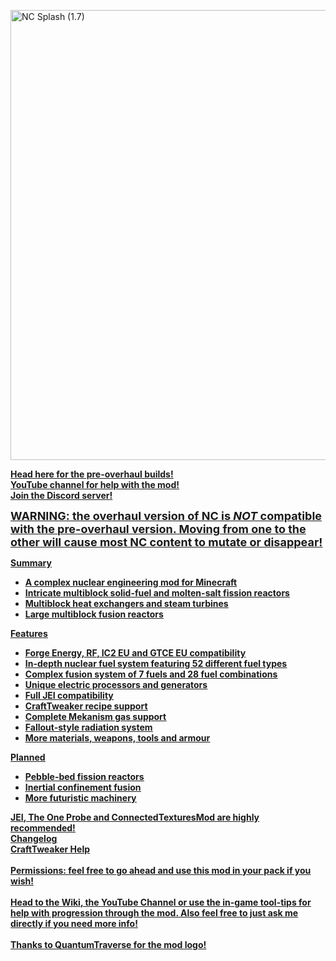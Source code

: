 <p>
<img src="https://i.imgur.com/vby0vF5.png" alt="NC Splash (1.7)" width="1920" height="720"/>
</p>
<p><span style="font-size: 14px;"><b>
<a href="https://www.curseforge.com/minecraft/mc-mods/nuclearcraft-mod">Head here for the pre-overhaul builds!
<br/>
<a href="https://www.youtube.com/c/NuclearCraftMod">YouTube channel for help with the mod!
<br/>
<a title="https://discord.gg/KCPYgWw" href="https://discord.gg/KCPYgWw">Join the Discord server!
</p>
<p><span style="text-decoration: underline; font-size: 18px;"><strong>
WARNING: the overhaul version of NC is <em>NOT</em> compatible with the pre-overhaul version. Moving from one to the other will cause most NC content to mutate or disappear!
</p>
<p><span style="font-size: 14px;"><b><u>Summary
</p>
<ul><span style="font-size: 14px;">
<li>A complex nuclear engineering mod for Minecraft</span></li>
<li>Intricate multiblock solid-fuel and molten-salt fission reactors</span></li>
<li>Multiblock heat exchangers and steam turbines</span></li>
<li>Large multiblock fusion reactors</span></li>
</ul>
<p><span style="font-size: 14px;"><b><u>Features</span>
</p>
<ul><span style="font-size: 14px;">
<li>Forge Energy, RF, IC2 EU and GTCE EU compatibility</span></li>
<li>In-depth nuclear fuel system featuring 52 different fuel types</span></li>
<li>Complex fusion system of 7 fuels and 28 fuel combinations</span></li>
<li>Unique electric processors and generators</span></li>
<li>Full JEI compatibility</span></li>
<li>CraftTweaker recipe support</span></li>
<li>Complete Mekanism gas support</span></li>
<li>Fallout-style radiation system</span></li>
<li>More materials, weapons, tools and armour</span></li>
</ul>
<p><span style="font-size: 14px;"><b><u>Planned</span>
</p>
<ul><span style="font-size: 14px;">
<li>Pebble-bed fission reactors</span></li>
<li>Inertial confinement fusion</span></li>
<li>More futuristic machinery</span></li>
</ul>
<p><span style="font-size: 14px;"><b>
<a href="https://www.curseforge.com/minecraft/mc-mods/jei">JEI</a>, <a href="https://www.curseforge.com/minecraft/mc-mods/the-one-probe">The One Probe</a> and <a href="https://www.curseforge.com/minecraft/mc-mods/ctm">ConnectedTexturesMod</a> are highly recommended!
<br/>
<a href="https://github.com/turbodiesel4598/NuclearCraft/blob/master/changelog.txt">Changelog</a><br/>
<a href="https://github.com/turbodiesel4598/NuclearCraft/blob/master/craftTweaker.txt">CraftTweaker Help</a>
<br/><br/>
Permissions: feel free to go ahead and use this mod in your pack if you wish!
<br/><br/>
Head to <a title="NC Wiki" href="https://ftb.gamepedia.com/NuclearCraft">the Wiki</a>, <a href="https://www.youtube.com/channel/UC-df90SAvYXk-FClmntlFhw">the YouTube Channel</a> or use the in-game tool-tips for help with progression through the mod. Also feel free to just ask me directly if you need more info!
<br/><br/>
Thanks to QuantumTraverse for the mod logo!</p>

